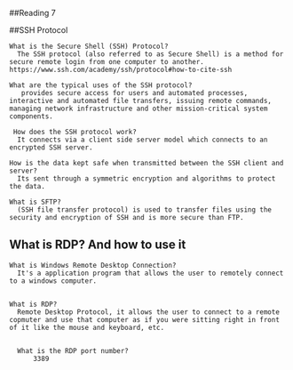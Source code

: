 ##Reading 7

##SSH Protocol

    What is the Secure Shell (SSH) Protocol?
      The SSH protocol (also referred to as Secure Shell) is a method for secure remote login from one computer to another. https://www.ssh.com/academy/ssh/protocol#how-to-cite-ssh
    
    What are the typical uses of the SSH protocol?
       provides secure access for users and automated processes, interactive and automated file transfers, issuing remote commands, managing network infrastructure and other mission-critical system components.

     How does the SSH protocol work?
      It connects via a client side server model which connects to an encrypted SSH server.
     
    How is the data kept safe when transmitted between the SSH client and server?
      Its sent through a symmetric encryption and algorithms to protect the data. 
    
    What is SFTP?
      (SSH file transfer protocol) is used to transfer files using the security and encryption of SSH and is more secure than FTP.
      
   ## What is RDP? And how to use it

    What is Windows Remote Desktop Connection?
      It's a application program that allows the user to remotely connect to a windows computer.

    
    What is RDP?
      Remote Desktop Protocol, it allows the user to connect to a remote copmuter and use that computer as if you were sitting right in front of it like the mouse and keyboard, etc.

    
      What is the RDP port number?
          3389
      
